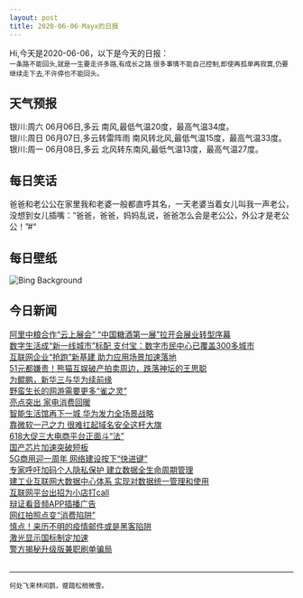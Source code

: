 ```yaml
---
layout: post
title: 2020-06-06-Mayx的日报
---
```


Hi,今天是2020-06-06，以下是今天的日报：<br><small>
一条路不能回头,就是一生要走许多路,有成长之路.很多事情不能自己控制,即使再孤单再寂寞,仍要继续走下去,不许停也不能回头。</small><!--more-->
## 天气预报
银川:周六 06月06日,多云 南风,最低气温20度，最高气温34度。<br>银川:周日 06月07日,多云转雷阵雨 南风转北风,最低气温15度，最高气温33度。<br>银川:周一 06月08日,多云 北风转东南风,最低气温13度，最高气温27度。
## 每日笑话
爸爸和老公公在家里我和老婆一般都直呼其名，一天老婆当着女儿叫我一声老公，没想到女儿插嘴：“爸爸，爸爸，妈妈乱说，爸爸怎么会是老公公，外公才是老公公！”#“
## 每日壁纸
![Bing Background](https://cn.bing.com/th?id=OHR.SynchronousFireflies_EN-US0423452738_1920x1080.jpg&rf=LaDigue_1920x1080.jpg&pid=hp "Synchronous fireflies illuminate the forests of Great Smoky Mountains National Park, Tennessee (© Floris van Breugel/Minden Pictures)")
## 今日新闻

[阿里中粮合作“云上展会” “中国糖酒第一展”拉开会展业转型序幕](http://it.people.com.cn/n1/2020/0605/c1009-31737196.html)   
[数字生活成“新一线城市”标配 支付宝：数字市民中心已覆盖300多城市](http://it.people.com.cn/n1/2020/0605/c1009-31736972.html)   
[互联网企业“抢跑”新基建 助力应用场景加速落地](http://it.people.com.cn/n1/2020/0605/c1009-31736802.html)   
[51元都嫌贵！熊猫互娱破产拍卖周边，跌落神坛的王思聪](http://it.people.com.cn/n1/2020/0605/c1009-31736637.html)   
[为鲲鹏，新华三与华为续前缘](http://it.people.com.cn/n1/2020/0605/c1009-31736724.html)   
[野蛮生长的网游需要更多“雀之灵”](http://it.people.com.cn/n1/2020/0605/c1009-31736210.html)   
[亮点突出 家电消费回暖](http://it.people.com.cn/n1/2020/0605/c1009-31736376.html)   
[智能生活馆再下一城 华为发力全场景战略](http://it.people.com.cn/n1/2020/0605/c1009-31736345.html)   
[靠微软一己之力 很难扛起域名安全这杆大旗](http://it.people.com.cn/n1/2020/0605/c1009-31736219.html)   
[618大促三大电商平台正面斗“法”](http://it.people.com.cn/n1/2020/0605/c1009-31736329.html)   
[国产芯片加速突破短板](http://it.people.com.cn/n1/2020/0605/c1009-31736336.html)   
[5G商用迎一周年 网络建设按下“快进键”](http://it.people.com.cn/n1/2020/0605/c1009-31736305.html)   
[专家呼吁加码个人隐私保护 建立数据全生命周期管理](http://it.people.com.cn/n1/2020/0605/c1009-31736211.html)   
[建工业互联网大数据中心体系 实现对数据统一管理和使用](http://it.people.com.cn/n1/2020/0605/c1009-31736213.html)   
[互联网平台出招为小店打call](http://it.people.com.cn/n1/2020/0605/c1009-31736325.html)   
[辩证看音频APP插播广告](http://it.people.com.cn/n1/2020/0605/c1009-31736279.html)   
[网红拍照点变“消费陷阱”](http://it.people.com.cn/n1/2020/0605/c1009-31736281.html)   
[慎点！来历不明的疫情邮件或是黑客陷阱](http://it.people.com.cn/n1/2020/0605/c1009-31736224.html)   
[激光显示国标制定加速](http://it.people.com.cn/n1/2020/0605/c1009-31736344.html)   
[警方揭秘升级版兼职刷单骗局](http://it.people.com.cn/n1/2020/0605/c1009-31736270.html)   
<br />

***

<small>何处飞来林间鹊，蹙踏松梢微雪。</small>

